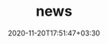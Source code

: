 ---
title: "news"
date: 2020-11-20T17:51:47+03:30
draft: false
headless: true

# all icons by [feathericons.com](https://https://feathericons.com//) are supported
show_news_icons: true
default_news_icon: "file-text"

num_news: 5

news_items:
- text: I'll be with [Wormpex AI Researh](http://research.wormpex.com/) this summer, working with [Dr. Gang Hua](https://www.ganghua.org/). Come and say hi to me if you'll be around Seattle/Bellevue during the summer!
  extra_text: "Jan. 2023."
  date: 2021-11-20
- text: "One paper accepted to ICDL"
  extra_text: "July 2022."
  date: 2021-11-20
- text: "Joined Visual Intelligence Lab at Northeastern!"
  link: https://jianghz.me/
  extra_text: "Sept. 2021."
  date: 2021-09-01
- text: "Graduated from ShanghaiTech!"
  link: https://www.shanghaitech.edu.cn/eng/2021/0706/c1260a67366/page.htm
  extra_text: "July 2021."
  date: 2021-07-01
# - text: "How to write a good paper?"
#   link: https://https://feathericons.com//
#   extra_text: "HotOS'19."
#   icon: "youtube"
#   date: 2020-11-20
---